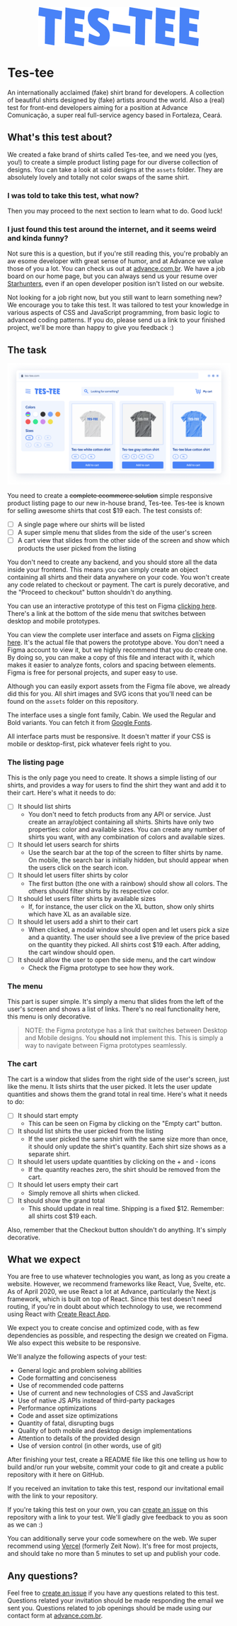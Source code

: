 <p align="center">
    <img src="/assets/logo/logo.png" alt="Tes-tee logo">
</p>

# Tes-tee
An internationally acclaimed (fake) shirt brand for developers. A collection of beautiful shirts
 designed by (fake) artists around the world. Also a (real) test for front-end developers aiming
  for a position at Advance Comunicação, a super real full-service agency based in Fortaleza, Ceará.

## What's this test about?
We created a fake brand of shirts called Tes-tee, and we need you (yes, you!) to create a simple
 product listing page for our diverse collection of designs. You can take a look at said designs
  at the `assets` folder. They are absolutely lovely and totally not color swaps of the same shirt.

### I was told to take this test, what now?
Then you may proceed to the next section to learn what to do. Good luck!

### I just found this test around the internet, and it seems weird and kinda funny?
Not sure this is a question, but if you're still reading this, you're probably an aw
esome developer
 with great sense of humor, and at Advance we value those of you a lot. You can check us out at 
  [advance.com.br](https://advance.com.br). We have a job board on our home page, but you can
   always send us your resume over [Starhunters](https://starhunters.advance.com.br), even if an
    open developer position isn't listed on our website.

Not looking for a job right now, but you still want to learn something new? We encourage you to
 take this test. It was tailored to test your knowledge in various aspects of CSS and JavaScript
  programming, from basic logic to advanced coding patterns. If you do, please send us a link to
   your finished project, we'll be more than happy to give you feedback :)
   
## The task
![Tes-tee screenshot](/assets/screenshot.png)

You need to create a ~~complete ecommerce solution~~ simple responsive product listing page to our
 new in-house brand, Tes-tee. Tes-tee is known for selling awesome shirts that cost $19 each. 
  The test consists of:
 
 - [ ] A single page where our shirts will be listed
 - [ ] A super simple menu that slides from the side of the user's screen
 - [ ] A cart view that slides from the other side of the screen and show which products the user
  picked from the listing
  
You don't need to create any backend, and you should store all the data inside your frontend. 
 This means you can simply create an object containing all shirts and their data anywhere on your
  code. You won't create any code related to checkout or payment. The cart is purely decorative,
   and the "Proceed to checkout" button shouldn't do anything.
 
You can use an interactive prototype of this test on Figma
 [clicking here](https://www.figma.com/proto/wFzq47HoFPSWSq8tdebaNY/Tes-tee). There's a link at the 
  bottom of the side menu that switches between desktop and mobile prototypes.
  
You can view the complete user interface and assets on Figma
 [clicking here](https://www.figma.com/file/wFzq47HoFPSWSq8tdebaNY/Tes-tee). It's the actual file
  that powers the prototype above. You don't need a Figma account to view it, but we highly
   recommend that you do create one. By doing so, you can make a copy of this file and interact
    with it, which makes it easier to analyze fonts, colors and spacing between elements. Figma
     is free for personal projects, and super easy to use.
     
Although you can easily export assets from the Figma file above, we already did this for you. All
 shirt images and SVG icons that you'll need can be found on the `assets` folder on this repository.
   
The interface uses a single font family, Cabin. We used the Regular and Bold variants. You can
 fetch it from [Google Fonts](https://fonts.google.com/specimen/Cabin).
 
All interface parts must be responsive. It doesn't matter if your CSS is mobile or desktop-first, 
 pick whatever feels right to you.
  
### The listing page
This is the only page you need to create. It shows a simple listing of our shirts, and provides a
 way for users to find the shirt they want and add it to their cart. Here's what it needs to do:
 
- [ ] It should list shirts
    - You don't need to fetch products from any API or service. Just create an array/object
     containing all shirts. Shirts have only two properties: color and available sizes. You can
      create any number of shirts you want, with any combination of colors and available sizes.
- [ ] It should let users search for shirts
    - Use the search bar at the top of the screen to filter shirts by name. On mobile, the search
     bar is initially hidden, but should appear when the users click on the search icon.
- [ ] It should let users filter shirts by color
    - The first button (the one with a rainbow) should show all colors. The others should filter
     shirts by its respective color.
- [ ] It should let users filter shirts by available sizes
    - If, for instance, the user click on the XL button, show only shirts which have XL as an
     available size.
- [ ] It should let users add a shirt to their cart
    - When clicked, a modal window should open and let users pick a size and a quantity. The user
     should see a live preview of the price based on the quantity they picked. All shirts cost
      $19 each. After adding, the cart window should open.
- [ ] It should allow the user to open the side menu, and the cart window
    - Check the Figma prototype to see how they work.

### The menu
This part is super simple. It's simply a menu that slides from the left of the user's screen and
 shows a list of links. There's no real functionality here, this menu is only decorative.
 
 > NOTE: the Figma prototype has a link that switches between Desktop and Mobile designs. You
> **should not** implement this. This is simply a way to navigate between Figma prototypes
> seamlessly.

### The cart
The cart is a window that slides from the right side of the user's screen, just like the menu. It
 lists shirts that the user picked. It lets the user update quantities and shows them the grand
  total in real time. Here's what it needs to do:
  
- [ ] It should start empty
    - This can be seen on Figma by clicking on the "Empty cart" button.
- [ ] It should list shirts the user picked from the listing
    - If the user picked the same shirt with the same size more than once, it should only update the
     shirt's quantity. Each shirt size shows as a separate shirt.
- [ ] It should let users update quantities by clicking on the + and - icons
    - If the quantity reaches zero, the shirt should be removed from the cart.
- [ ] It should let users empty their cart
    - Simply remove all shirts when clicked.
- [ ] It should show the grand total
    - This should update in real time. Shipping is a fixed $12. Remember: all shirts cost $19 each.

Also, remember that the Checkout button shouldn't do anything. It's simply decorative.
  
## What we expect
You are free to use whatever technologies you want, as long as you create a website. However, we
 recommend frameworks like React, Vue, Svelte, etc. As of April 2020, we use React a lot at
  Advance, particularly the Next.js framework, which is built on top of React. Since this test
   doesn't need routing, if you're in doubt about which technology to use, we recommend using
    React with [Create React App](https://github.com/facebook/create-react-app).
    
We expect you to create concise and optimized code, with as few dependencies as possible, and
 respecting the design we created on Figma. We also expect this website to be responsive.
 
We'll analyze the following aspects of your test:
- General logic and problem solving abilities
- Code formatting and conciseness
- Use of recommended code patterns
- Use of current and new technologies of CSS and JavaScript
- Use of native JS APIs instead of third-party packages
- Performance optimizations
- Code and asset size optimizations
- Quantity of fatal, disrupting bugs
- Quality of both mobile and desktop design implementations
- Attention to details of the provided design
- Use of version control (in other words, use of git)

After finishing your test, create a README file like this one telling us how to build and/or run
 your website, commit your code to git and create a public repository with it here on GitHub.
 
If you received an invitation to take this test, respond our invitational email with the link to
 your repository.
  
If you're taking this test on your own, you can 
[create an issue](https://github.com/penseadvance/tes-tee/issues/new) on this repository with a link
to your test. We'll gladly give feedback to you as soon as we can :)

You can additionally serve your code somewhere on the web. We super recommend using 
[Vercel](https://vercel.com/) (formerly Zeit Now). It's free for most projects, and should
 take no more than 5 minutes to set up and publish your code.
 
 ## Any questions?
 Feel free to [create an issue](https://github.com/penseadvance/tes-tee/issues/new) if you have
  any questions related to this test. Questions related your invitation should be made responding
   the email we sent you. Questions related to job openings should be made using our contact form at
    [advance.com.br](https://advance.com.br).

